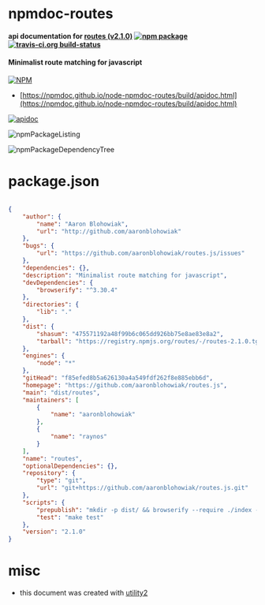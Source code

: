 # npmdoc-routes

#### api documentation for  [routes (v2.1.0)](https://github.com/aaronblohowiak/routes.js)  [![npm package](https://img.shields.io/npm/v/npmdoc-routes.svg?style=flat-square)](https://www.npmjs.org/package/npmdoc-routes) [![travis-ci.org build-status](https://api.travis-ci.org/npmdoc/node-npmdoc-routes.svg)](https://travis-ci.org/npmdoc/node-npmdoc-routes)

#### Minimalist route matching for javascript

[![NPM](https://nodei.co/npm/routes.png?downloads=true&downloadRank=true&stars=true)](https://www.npmjs.com/package/routes)

- [https://npmdoc.github.io/node-npmdoc-routes/build/apidoc.html](https://npmdoc.github.io/node-npmdoc-routes/build/apidoc.html)

[![apidoc](https://npmdoc.github.io/node-npmdoc-routes/build/screenCapture.buildCi.browser.%252Ftmp%252Fbuild%252Fapidoc.html.png)](https://npmdoc.github.io/node-npmdoc-routes/build/apidoc.html)

![npmPackageListing](https://npmdoc.github.io/node-npmdoc-routes/build/screenCapture.npmPackageListing.svg)

![npmPackageDependencyTree](https://npmdoc.github.io/node-npmdoc-routes/build/screenCapture.npmPackageDependencyTree.svg)



# package.json

```json

{
    "author": {
        "name": "Aaron Blohowiak",
        "url": "http://github.com/aaronblohowiak"
    },
    "bugs": {
        "url": "https://github.com/aaronblohowiak/routes.js/issues"
    },
    "dependencies": {},
    "description": "Minimalist route matching for javascript",
    "devDependencies": {
        "browserify": "^3.30.4"
    },
    "directories": {
        "lib": "."
    },
    "dist": {
        "shasum": "475571192a48f99b6c065dd926bb75e8ae83e8a2",
        "tarball": "https://registry.npmjs.org/routes/-/routes-2.1.0.tgz"
    },
    "engines": {
        "node": "*"
    },
    "gitHead": "f85efed8b5a626130a4a549fdf262f8e885ebb6d",
    "homepage": "https://github.com/aaronblohowiak/routes.js",
    "main": "dist/routes",
    "maintainers": [
        {
            "name": "aaronblohowiak"
        },
        {
            "name": "raynos"
        }
    ],
    "name": "routes",
    "optionalDependencies": {},
    "repository": {
        "type": "git",
        "url": "git+https://github.com/aaronblohowiak/routes.js.git"
    },
    "scripts": {
        "prepublish": "mkdir -p dist/ && browserify --require ./index --standalone routes > dist/routes.js",
        "test": "make test"
    },
    "version": "2.1.0"
}
```



# misc
- this document was created with [utility2](https://github.com/kaizhu256/node-utility2)
